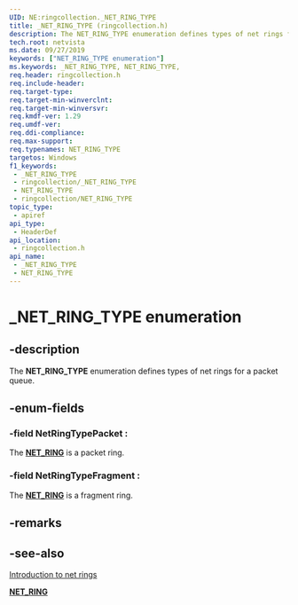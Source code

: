 ```yaml
---
UID: NE:ringcollection._NET_RING_TYPE
title: _NET_RING_TYPE (ringcollection.h)
description: The NET_RING_TYPE enumeration defines types of net rings for a packet queue.
tech.root: netvista
ms.date: 09/27/2019
keywords: ["NET_RING_TYPE enumeration"]
ms.keywords: _NET_RING_TYPE, NET_RING_TYPE,
req.header: ringcollection.h
req.include-header: 
req.target-type: 
req.target-min-winverclnt: 
req.target-min-winversvr: 
req.kmdf-ver: 1.29
req.umdf-ver: 
req.ddi-compliance: 
req.max-support: 
req.typenames: NET_RING_TYPE
targetos: Windows
f1_keywords:
 - _NET_RING_TYPE
 - ringcollection/_NET_RING_TYPE
 - NET_RING_TYPE
 - ringcollection/NET_RING_TYPE
topic_type:
 - apiref
api_type:
 - HeaderDef
api_location:
 - ringcollection.h
api_name:
 - _NET_RING_TYPE
 - NET_RING_TYPE
---
```


# _NET_RING_TYPE enumeration


## -description

The **NET_RING_TYPE** enumeration defines types of net rings for a packet queue.

## -enum-fields

### -field NetRingTypePacket : 

The [**NET_RING**](../ring/ns-ring-_net_ring.md) is a packet ring.

### -field NetRingTypeFragment : 

The [**NET_RING**](../ring/ns-ring-_net_ring.md) is a fragment ring.

## -remarks

## -see-also

[Introduction to net rings](/windows-hardware/drivers/netcx/introduction-to-net-rings)

[**NET_RING**](../ring/ns-ring-_net_ring.md)

